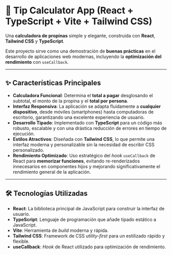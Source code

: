 # 💸 Tip Calculator App (React + TypeScript + Vite + Tailwind CSS)

Una **calculadora de propinas** simple y elegante, construida con **React**, **Tailwind CSS** y **TypeScript**.

Este proyecto sirve como una demostración de **buenas prácticas** en el desarrollo de aplicaciones web modernas, incluyendo la **optimización del rendimiento** con `useCallback`.

---

## ✨ Características Principales

* **Calculadora Funcional**: Determina el **total a pagar** desglosando el subtotal, el monto de la propina y el **total por persona**.
* **Interfaz Responsiva**: La aplicación se adapta fluidamente a **cualquier dispositivo**, desde móviles (smartphones) hasta computadoras de escritorio, garantizando una excelente experiencia de usuario.
* **Desarrollo Tipado**: Implementado con **TypeScript** para un código más robusto, escalable y con una drástica reducción de errores en tiempo de ejecución.
* **Estilos Atractivos**: Diseñada con **Tailwind CSS**, lo que permite una interfaz moderna y personalizable sin la necesidad de escribir CSS personalizado.
* **Rendimiento Optimizado**: Uso estratégico del *hook* `useCallback` de React para **memorizar funciones**, evitando re-renderizados innecesarios en componentes hijos y mejorando significativamente el rendimiento general de la aplicación.

---

## 🛠️ Tecnologías Utilizadas

* **React**: La biblioteca principal de JavaScript para construir la interfaz de usuario.
* **TypeScript**: Lenguaje de programación que añade tipado estático a JavaScript.
* **Vite**: Herramienta de *build* moderna y rápida.
* **Tailwind CSS**: Framework de CSS *utility-first* para un estilizado rápido y flexible.
* **useCallback**: *Hook* de React utilizado para optimización de rendimiento.
